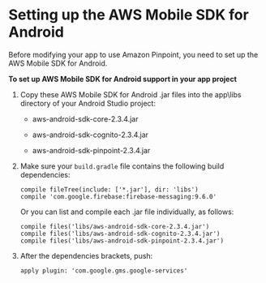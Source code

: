 # Setting up the AWS Mobile SDK for Android<a name="mobile-sdk-android-setup"></a>

Before modifying your app to use Amazon Pinpoint, you need to set up the AWS Mobile SDK for Android\.

**To set up AWS Mobile SDK for Android support in your app project**

1. Copy these AWS Mobile SDK for Android \.jar files into the app\\libs directory of your Android Studio project:

   + aws\-android\-sdk\-core\-2\.3\.4\.jar

   + aws\-android\-sdk\-cognito\-2\.3\.4\.jar

   + aws\-android\-sdk\-pinpoint\-2\.3\.4\.jar

1. Make sure your `build.gradle` file contains the following build dependencies: 

   ```
   compile fileTree(include: ['*.jar'], dir: 'libs')
   compile 'com.google.firebase:firebase-messaging:9.6.0'
   ```

   Or you can list and compile each \.jar file individually, as follows:

   ```
   compile files('libs/aws-android-sdk-core-2.3.4.jar')
   compile files('libs/aws-android-sdk-cognito-2.3.4.jar')
   compile files('libs/aws-android-sdk-pinpoint-2.3.4.jar')
   ```

1. After the dependencies brackets, push:

   ```
   apply plugin: 'com.google.gms.google-services'
   ```